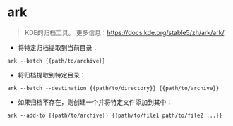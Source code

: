 # ark

> KDE的归档工具。
> 更多信息：<https://docs.kde.org/stable5/zh/ark/ark/>.

- 将特定归档提取到当前目录：

`ark --batch {{path/to/archive}}`

- 将归档提取到特定目录：

`ark --batch --destination {{path/to/directory}} {{path/to/archive}}`

- 如果归档不存在，则创建一个并将特定文件添加到其中：

`ark --add-to {{path/to/archive}} {{path/to/file1 path/to/file2 ...}}`